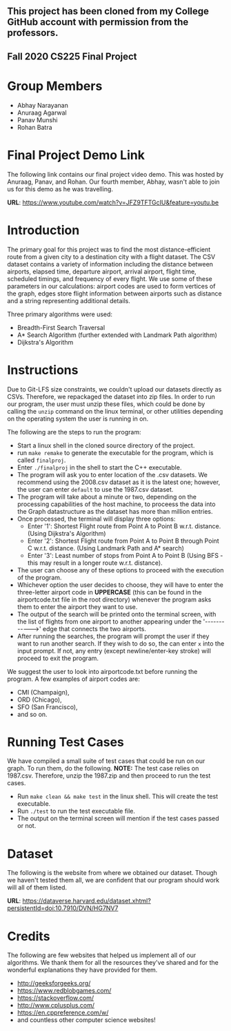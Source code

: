 ## This project has been cloned from my College GitHub account with permission from the professors.

## Fall 2020 CS225 Final Project
# Group Members
* Abhay Narayanan
* Anuraag Agarwal
* Panav Munshi
* Rohan Batra

# Final Project Demo Link
The following link contains our final project video demo. This was hosted by Anuraag, Panav, and Rohan. Our fourth member, Abhay, wasn't able to join us for this demo as he was travelling.

**URL**: https://www.youtube.com/watch?v=JFZ9TFTGcIU&feature=youtu.be

# Introduction
The primary goal for this project was to find the most distance-efficient route from a given city to a destination city with a flight dataset. The CSV dataset contains a variety of information including the distance between airports, elapsed time, departure airport, arrival airport, flight time, scheduled timings, and frequency of every flight. We use some of these parameters in our calculations: airport codes are used to form vertices of the graph, edges store flight information between airports such as distance and a string representing additional details.

Three primary algorithms were used:

- Breadth-First Search Traversal
- A* Search Algorithm (further extended with Landmark Path algorithm)
- Dijkstra's Algorithm

# Instructions
Due to Git-LFS size constraints, we couldn't upload our datasets directly as CSVs. Therefore, we repackaged the dataset into zip files. 
In order to run our program, the user must unzip these files, which could be done by calling the `unzip` command on the linux terminal, or other utilities depending on the operating system the user is running in on. 

The following are the steps to run the program:
- Start a linux shell in the cloned source directory of the project.
- run `make remake` to generate the executable for the program, which is called `finalproj`.
- Enter `./finalproj` in the shell to start the C++ executable.
- The program will ask you to enter location of the .csv datasets. We recommend using the 2008.csv dataset as it is the latest one; however, the user can enter `default` to use the 1987.csv dataset.
- The program will take about a minute or two, depending on the processing capabilities of the host machine, to proceess the data into the Graph datastructure as the dataset has more than million entries.
- Once processed, the terminal will display three options:
  * Enter '1': Shortest Flight route from Point A to Point B w.r.t. distance. (Using Dijkstra's Algorithm)
  * Enter '2': Shortest Flight route from Point A to Point B through Point C w.r.t. distance. (Using Landmark Path and A* search)
  * Enter '3': Least number of stops from Point A to Point B (Using BFS - this may result in a longer route w.r.t. distance). 
- The user can choose any of these options to proceed with the execution of the program.
- Whichever option the user decides to choose, they will have to enter the three-letter airport code in **UPPERCASE** (this can be found in the airportcode.txt file in the root directory) whenever the program asks them to enter the airport they want to use.
- The output of the search will be printed onto the terminal screen, with the list of flights from one airport to another appearing under the '------------>' edge that connects the two airports. 
- After running the searches, the program will prompt the user if they want to run another search. If they wish to do so, the can enter `x` into the input prompt. If not, any entry (except newline/enter-key stroke) will proceed to exit the program.

We suggest the user to look into airportcode.txt before running the program. A few examples of airport codes are:
- CMI (Champaign),
- ORD (Chicago),
- SFO (San Francisco),
- and so on.

# Running Test Cases
We have compiled a small suite of test cases that could be run on our graph. To run them, do the following.
**NOTE:** The test case relies on 1987.csv. Therefore, unzip the 1987.zip and then proceed to run the test cases. 

- Run `make clean && make test` in the linux shell. This will create the test executable. 
- Run `./test` to run the test executable file. 
- The output on the terminal screen will mention if the test cases passed or not. 

# Dataset
The following is the website from where we obtained our dataset. Though we haven't tested them all, we are confident that our program should work will all of them listed. 

**URL**: https://dataverse.harvard.edu/dataset.xhtml?persistentId=doi:10.7910/DVN/HG7NV7

# Credits
The following are few websites that helped us implement all of our algorithms. We thank them for all the resources they've shared and for the wonderful explanations they have provided for them. 
- http://geeksforgeeks.org/
- https://www.redblobgames.com/
- https://stackoverflow.com/
- http://www.cplusplus.com/
- https://en.cppreference.com/w/
- and countless other computer science websites!
